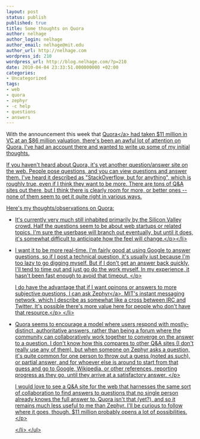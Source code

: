 ```yaml
---
layout: post
status: publish
published: true
title: Some thoughts on Quora
author: nelhage
author_login: nelhage
author_email: nelhage@mit.edu
author_url: http://nelhage.com
wordpress_id: 210
wordpress_url: http://blog.nelhage.com/?p=210
date: 2010-04-04 23:33:51.000000000 +02:00
categories:
- Uncategorized
tags:
- web
- quora
- zephyr
- -c help
- questions
- answers
---
```

With the announcement this week that <a
href="http:&#47;&#47;quora.com">Quora<&#47;a> had taken $11 million in VC at an
$86 million valuation, there's been an awful lot of attention on
Quora. I've had an account there and wanted to write up some of my
initial thoughts.

If you haven't heard about Quora, it's yet another question&#47;answer
site on the web. People pose questions, and you can view questions and
answer them. I've heard it described as "StackOverflow, but for
anything", which is roughly true, even if I think they want to be
more. There are tons of Q&A sites out there, but I think there is
clearly room for more, or better ones -- none of them seem to get it
quite right in various ways.

Here's my thoughts&#47;observations on Quora:

<ul>

<li><p>It's currently very much still inhabited primarily by the
Silicon Valley crowd. Half the questions seem to be about web startups
or related topics. I'm sure the userbase will branch out eventually,
but until it does, it's somewhat difficult to anticipate how the feel
will change.<&#47;p><&#47;li>

<li><p>I want it to be more real-time. I'm fairly good at using Google
to answer questions, so if I post a technical question, it's usually
just because I'm too lazy to go digging myself. But if I don't get an
answer back quickly, I'll tend to time out and just go do the work
myself. In my experience, it hasn't been fast enough to avoid that
timeout.  <&#47;p>

<p> I do have the advantage that if I want opinons or answers to more
subjective questions, I can ask <a
href="http:&#47;&#47;en.wikipedia.org&#47;wiki&#47;Zephyr_(protocol)">Zephyr<&#47;a>,
MIT's instant messaging network, which I describe as somewhat like a
cross between IRC and Twitter. It's possible there's more value here
for people who don't have that resource.<&#47;p>
<&#47;li>

<li>

<p> Quora seems to encourage a model where users respond with
mostly-distinct, authoritative answers, rather than being a forum
where the community can collaboratively work together to converge on
the answer to a question. I don't know how this compares to other Q&A
sites (I don't really use any of them), but when someone on Zephyr
asks a question, it's quite common for one person to throw out a guess
(noted as such), or partial answer, and for whoever else is around to
start from that guess and go to Google, Wikipedia, or other
references, reporting progress as they go, until they arrive at a
satisfactory answer.  <&#47;p>

<p> I would love to see a Q&A site for the web that harnesses the same
sort of collaboration to find answers to questions that no single
person already knows the full answer to.  Quora isn't that (yet?), and
so it remains much less useful to me than Zephyr. I'll be curious to
follow where it goes, though. $11 million probably opens a lot of
possibilities.<&#47;p>

<&#47;li>
<&#47;ul>
